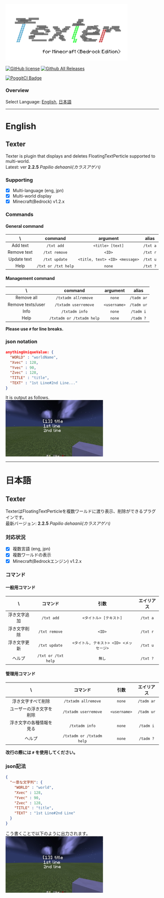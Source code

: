 <img src="/assets/Texter.png" width="400px">  
<!-- for poggit
<img src="https://raw.githubusercontent.com/fuyutsuki/Texter/master/assets/Texter.png" width="400px">  
-->

[![GitHub license](https://img.shields.io/badge/license-MIT-blue.svg)](https://github.com/fuyutsuki/Texter/blob/master/LICENSE)
[![Github All Releases](https://img.shields.io/github/downloads/fuyutsuki/Texter/total.svg)](https://github.com/fuyutsuki/Texter/releases)  

[![PoggitCI Badge](https://poggit.pmmp.io/ci.badge/fuyutsuki/Texter/Texter)](https://poggit.pmmp.io/ci/fuyutsuki/Texter/Texter)

### Overview
Select Language: [English](#eng), [日本語](#jpn)

***
<a name="eng"></a>
# English

<!--
## !! Caution !!
This branch is under development.
It may have many bugs.
-->

## Texter
Texter is plugin that displays and deletes FloatingTextPerticle supported to multi-world.  
Latest: ver **2.2.5** _Papilio dehaanii(カラスアゲハ)_  

### Supporting
- [x] Multi-language (eng, jpn)
- [x] Multi-world display
- [x] Minecraft(Bedrock) v1.2.x

### Commands
#### General command
| \ |command|argument|alias|
|:--:|:--:|:--:|:--:|
|Add text|`/txt add`|`<title> [text]`|`/txt a`|
|Remove text|`/txt remove`|`<ID>`|`/txt r`|
|Update text|`/txt update`|`<title, text> <ID> <message>`|`/txt u`|
|Help|`/txt or /txt help`|`none`|`/txt ?`|

#### Management command
| \ |command|argument|alias|
|:--:|:--:|:--:|:--:|
|Remove all|`/txtadm allremove`|`none`|`/tadm ar`|
|Remove texts/user|`/txtadm userremove`|`<username>`|`/tadm ur`|
|Info|`/txtadm info`|`none`|`/tadm i`|
|Help|`/txtadm or /txtadm help`|`none`|`/tadm ?`|

**Please use `#` for line breaks.**

### json notation
```json
anythingUniqueValue: {
  "WORLD" : "worldName",
  "Xvec" : 128,
  "Yvec" : 90,
  "Zvec" : 128,
  "TITLE" : "title",
  "TEXT" : "1st Line#2nd Line..."
}
```
It is output as follows.  
<img src="/assets/Example.jpg" width="320px">
<!-- for poggit
<img src="https://raw.githubusercontent.com/fuyutsuki/Texter/master/assets/Example.jpg" width="320px">
-->
***
<a name="jpn"></a>
# 日本語

<!--
## !! 注意 !!
このブランチは開発中です。多くのバグを含む可能性があります。
-->

## Texter
TexterはFloatingTextPerticleを複数ワールドに渡り表示、削除ができるプラグインです。  
最新バージョン: **2.2.5** _Papilio dehaanii(カラスアゲハ)_  

### 対応状況
- [x] 複数言語 (eng, jpn)
- [x] 複数ワールドの表示
- [x] Minecraft(Bedrockエンジン) v1.2.x

### コマンド
#### 一般用コマンド
| \ |コマンド|引数|エイリアス|
|:--:|:--:|:--:|:--:|
|浮き文字追加|`/txt add`|`<タイトル> [テキスト]`|`/txt a`|
|浮き文字削除|`/txt remove`|`<ID>`|`/txt r`|
|浮き文字更新|`/txt update`|`<タイトル, テキスト> <ID> <メッセージ>`|`/txt u`|
|ヘルプ|`/txt or /txt help`|`無し`|`/txt ?`|

#### 管理用コマンド
| \ |コマンド|引数|エイリアス|
|:--:|:--:|:--:|:--:|
|浮き文字すべて削除|`/txtadm allremove`|`none`|`/tadm ar`|
|ユーザーの浮き文字を削除|`/txtadm userremove`|`<username>`|`/tadm ur`|
|浮き文字の各種情報を見る|`/txtadm info`|`none`|`/tadm i`|
|ヘルプ|`/txtadm or /txtadm help`|`none`|`/tadm ?`|

**改行の際には `#` を使用してください。**

### json記法
```json
{
  "一意な文字列": {
    "WORLD" : "world",
    "Xvec" : 128,
    "Yvec" : 90,
    "Zvec" : 128,
    "TITLE" : "title",
    "TEXT" : "1st Line#2nd Line"
  }
}
```

こう書くことで以下のように出力されます。  
<img src="/assets/Example.jpg" width="320px">
<!-- for poggit
<img src="https://raw.githubusercontent.com/fuyutsuki/Texter/master/assets/Example.jpg" width="320px">
-->
